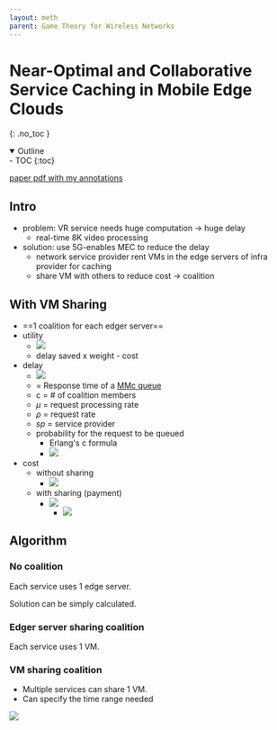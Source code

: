 ```yaml
---
layout: meth
parent: Game Theory for Wireless Networks
---
```


# Near-Optimal and Collaborative Service Caching in Mobile Edge Clouds
{: .no_toc }

<details open markdown="block">
  <summary>
    Outline
  </summary>
- TOC
{:toc}
</details>

[paper pdf with my annotations](Near-Optimal_and_Collaborative_Service_Caching_in_Mobile_Edge_Clouds.pdf)

## Intro

- problem: VR service needs huge computation -> huge delay
	- real-time 8K video processing
- solution: use 5G-enables MEC to reduce the delay
	- network service provider rent VMs in the edge servers of infra provider for caching
	- share VM with others to reduce cost -> coalition

## With VM Sharing

- ==1 coalition for each edger server==
- utility
	- ![](https://i.imgur.com/kr1T7sr.png)
	- delay saved x weight - cost
- delay
	- ![](https://i.imgur.com/wH4Qokw.png)
	- = Response time of a [MMc queue](../../../OtherNotes/MMc%20queue)
	- c = # of coalition members
	- $\mu$ = request processing rate
	- $\rho$ = request rate
	- $sp$ = service provider
	- probability for the request to be queued
		- Erlang's c formula
		- ![](https://i.imgur.com/BVEbin6.png)
- cost
	- without sharing
		- ![](https://i.imgur.com/yFZvh5l.png)
	- with sharing (payment)
		- ![](https://i.imgur.com/jKhT7HH.png)
			- ![](https://i.imgur.com/PsmeQgB.png)

## Algorithm

### No coalition

Each service uses 1 edge server.

Solution can be simply calculated.

### Edger server sharing coalition

Each service uses 1 VM.

### VM sharing coalition

- Multiple services can share 1 VM.
- Can specify the time range needed

![](https://i.imgur.com/aYHnFSx.png)
